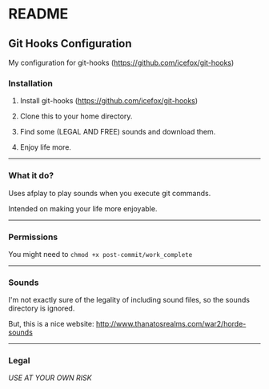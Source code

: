 # README

## Git Hooks Configuration

My configuration for git-hooks (<https://github.com/icefox/git-hooks>)

### Installation

1. Install git-hooks (<https://github.com/icefox/git-hooks>)

2. Clone this to your home directory.

3. Find some (LEGAL AND FREE) sounds and download them.

4. Enjoy life more.

---

### What it do?

Uses afplay to play sounds when you execute git commands.

Intended on making your life more enjoyable.

---

### Permissions

You might need to `chmod +x post-commit/work_complete`

---

### Sounds

I'm not exactly sure of the legality of including sound files, so the sounds directory is ignored.

But, this is a nice website:
<http://www.thanatosrealms.com/war2/horde-sounds>

---

### Legal

*USE AT YOUR OWN RISK*
